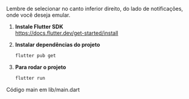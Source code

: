 Lembre de selecionar no canto inferior direito, do lado de notificações, onde você deseja emular. 

1. **Instale Flutter SDK**  
   https://docs.flutter.dev/get-started/install

2. **Instalar dependências do projeto**  
   ```bash
   flutter pub get

3. **Para rodar o projeto**
   ```bash
   flutter run

Código main em lib/main.dart
